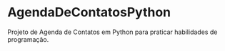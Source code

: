# AgendaDeContatosPython
Projeto de Agenda de Contatos em Python para praticar habilidades de programação.

